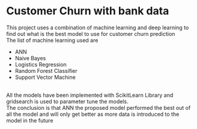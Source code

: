 # Customer Churn with bank data
This project uses a combination of machine learning and deep learning to find out what is the best model to use for customer churn prediction <br>
The list of machine learning used are
- ANN
- Naive Bayes
- Logistics Regression
- Random Forest Classifier
- Support Vector Machine 
<br>
All the models have been implemented with ScikitLearn Library and gridsearch is used to parameter tune the models. <br>
The conclusion is that ANN the proposed model performed the best out of all the model and will only get better as more data is introduced to the model in the future
